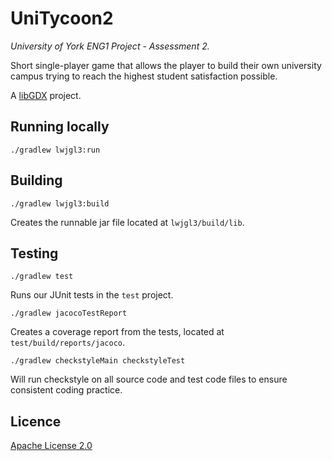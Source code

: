 # UniTycoon2

*University of York ENG1 Project - Assessment 2.*

Short single-player game that allows the player to build their own university campus trying to reach the highest student satisfaction possible.

A [libGDX](https://libgdx.com/) project.

## Running locally

```
./gradlew lwjgl3:run 
```

## Building

```
./gradlew lwjgl3:build 
```

Creates the runnable jar file located at `lwjgl3/build/lib`.

## Testing

```
./gradlew test 
```

Runs our JUnit tests in the `test` project.

```
./gradlew jacocoTestReport
```

Creates a coverage report from the tests, located at `test/build/reports/jacoco`.

```
./gradlew checkstyleMain checkstyleTest
```

Will run checkstyle on all source code and test code files to ensure consistent coding practice.

## Licence

[Apache License 2.0](LICENSE)
